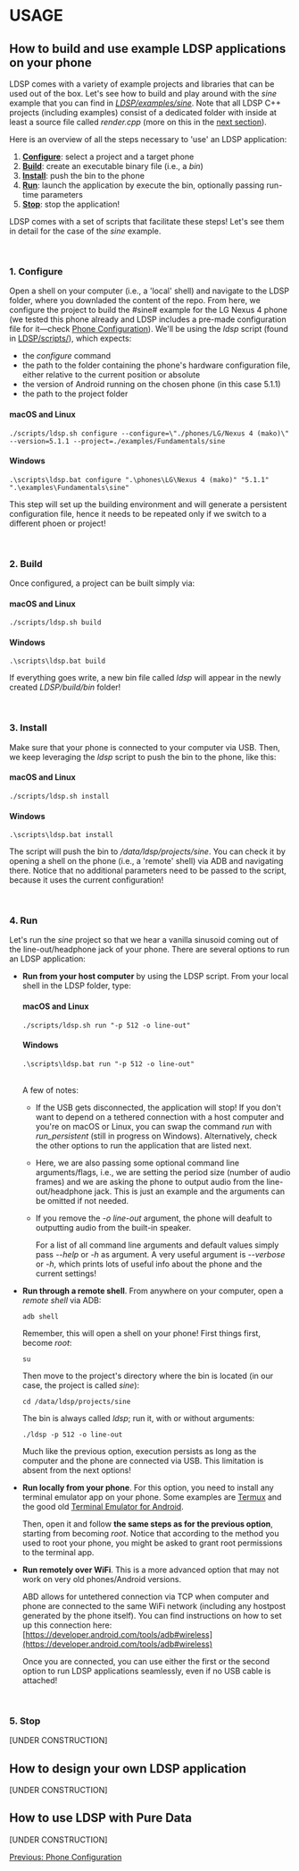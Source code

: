 # USAGE
## How to build and use example LDSP applications on your phone

LDSP comes with a variety of example projects and libraries that can be used out of the box. Let's see how to build and play around with the *sine* example that you can find in *[LDSP/examples/sine](../examples/sine)*. Note that all LDSP C++ projects (including examples) consist of a dedicated folder with inside at least a source file called *render.cpp* (more on this in the [next section](#how-to-design-your-own-ldsp-application)).


Here is an overview of all the steps necessary to 'use' an LDSP application:

1. **[Configure](#1.-configure)**: select a project and a target phone
2. **[Build](#2.-build)**: create an executable binary file (i.e., a *bin*)
3. **[Install](#3.-install)**: push the bin to the phone
4. **[Run](#4.-run)**: launch the application by execute the bin, optionally passing run-time parameters
5. **[Stop](#5.-stop)**: stop the application!

LDSP comes with a set of scripts that facilitate these steps! Let's see them in detail for the case of the *sine* example.



<br>

### 1. Configure
Open a shell on your computer (i.e., a 'local' shell) and navigate to the LDSP folder, where you downladed the content of the repo. From here, we configure the project to build the #sine# example for the LG Nexus 4 phone (we tested this phone already and LDSP includes a pre-made configuration file for it—check [Phone Configuration](3_phone_config.md)). We'll be using the *ldsp* script (found in [LDSP/scripts/](../scripts)), which expects:
- the *configure* command
- the path to the folder containing the phone's hardware configuration file, either relative to the current position or absolute
- the version of Android running on the chosen phone (in this case 5.1.1)
- the path to the project folder

#### macOS and Linux
```console
./scripts/ldsp.sh configure --configure=\"./phones/LG/Nexus 4 (mako)\" --version=5.1.1 --project=./examples/Fundamentals/sine 
```

#### Windows
```console
.\scripts\ldsp.bat configure ".\phones\LG\Nexus 4 (mako)" "5.1.1" ".\examples\Fundamentals\sine" 
```

This step will set up the building environment and will generate a persistent configuration file, hence it needs to be repeated only if we switch to a different phoen or project!



<br>

### 2. Build
Once configured, a project can be built simply via:

#### macOS and Linux
```console
./scripts/ldsp.sh build
```

#### Windows
```console
.\scripts\ldsp.bat build
```

If everything goes write, a new bin file called *ldsp* will appear in the newly created *LDSP/build/bin* folder!



<br>

### 3. Install
Make sure that your phone is connected to your computer via USB. Then, we keep leveraging the *ldsp* script to push the bin to the phone, like this:

#### macOS and Linux
```console
./scripts/ldsp.sh install
```

#### Windows
```console
.\scripts\ldsp.bat install
```

The script will push the bin to */data/ldsp/projects/sine*. You can check it by opening a shell on the phone (i.e., a 'remote' shell) via ADB and navigating there.
Notice that no additional parameters need to be passed to the script, because it uses the current configuration!



<br>

### 4. Run
Let's run the *sine* project so that we hear a vanilla sinusoid coming out of the line-out/headphone jack of your phone. There are several options to run an LDSP application:

- **Run from your host computer** by using the LDSP script. From your local shell in the LDSP folder, type:
    #### macOS and Linux
    ```console
    ./scripts/ldsp.sh run "-p 512 -o line-out"
    ```
    #### Windows
    ```console
    .\scripts\ldsp.bat run "-p 512 -o line-out"
    ```
    <br>
    A few of notes:
    
    - If the USB gets disconnected, the application will stop! If you don't want to depend on a tethered connection with a host computer and you're on macOS or Linux, you can swap the command *run* with *run_persistent* (still in progress on Windows). Alternatively, check the other options to run the application that are listed next.

    - Here, we are also passing some optional command line arguments/flags, i.e., we are setting the period size (number of audio frames) and we are asking the phone to output audio from the line-out/headphone jack. This is just an example and the arguments can be omitted if not needed.

    - If you remove the *-o line-out* argument, the phone will deafult to outputting audio from the built-in speaker.

        For a list of all command line arguments and default values simply pass *--help* or *-h* as argument. A very useful argument is *--verbose* or *-h*, which prints lots of useful info about the phone and the current settings!

- **Run through a remote shell**. From anywhere on your computer, open a *remote shell* via ADB:
    ```console
    adb shell
    ```
    Remember, this will open a shell on your phone! First things first, become *root*:
    ```console
    su
    ```
    Then move to the project's directory where the bin is located (in our case, the project is called *sine*):
    ```console
    cd /data/ldsp/projects/sine
    ```
    The bin is always called *ldsp*; run it, with or without arguments:
    ```console
    ./ldsp -p 512 -o line-out
    ```

    Much like the previous option, execution persists as long as the computer and the phone are connected via USB. This limitation is absent from the next options!

- **Run locally from your phone**. For this option, you need to install any terminal emulator app on your phone. Some examples are [Termux](https://play.google.com/store/apps/details?id=com.termux) and the good old [Terminal Emulator for Android](https://f-droid.org/packages/jackpal.androidterm/).

    Then, open it and follow **the same steps as for the previous option**, starting from becoming *root*. Notice that according to the method you used to root your phone, you might be asked to grant root permissions to the terminal app.

- **Run remotely over WiFi**. This is a more advanced option that may not work on very old phones/Android versions. 

    ABD allows for untethered connection via TCP when computer and phone are connected to the same WiFi network (including any hostpost generated by the phone itself). You can find instructions on how to set up this connection here:
    [https://developer.android.com/tools/adb#wireless](https://developer.android.com/tools/adb#wireless)

    Once you are connected, you can use either the first or the second option to run LDSP applications seamlessly, even if no USB cable is attached!


<br>

### 5. Stop
[UNDER CONSTRUCTION]


## How to design your own LDSP application
[UNDER CONSTRUCTION]

## How to use LDSP with Pure Data
[UNDER CONSTRUCTION]

[Previous: Phone Configuration](3_phone_config.md)